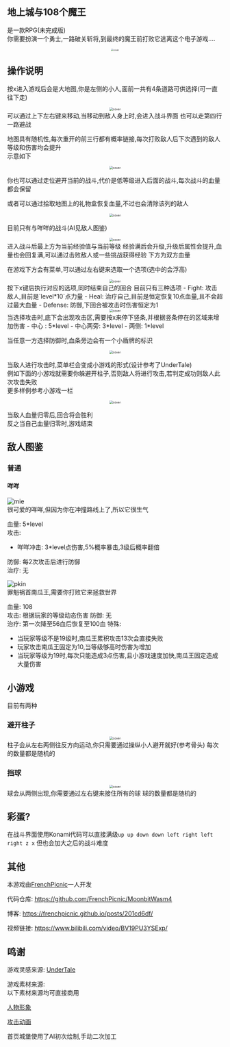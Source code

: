 ## 地上城与108个魔王

是一款RPG(未完成版)   
你需要扮演一个勇士,一路破关斩将,到最终的魔王前打败它逃离这个电子游戏....  
<center><img src="./cover.png" alt="cover" style="zoom:35%;" /></center>

## 操作说明

按x进入游戏后会是大地图,你是左侧的小人,面前一共有4条道路可供选择(可一直往下走)  
<center><img src="./resource/world.png" alt="cover" style="zoom:50%;" /></center>  
可以通过上下左右键来移动,当移动到敌人身上时,会进入战斗界面    
也可以走第四行一路避战  


地图具有随机性,每次重开的前三行都有概率链接,每次打败敌人后下次遇到的敌人等级和伤害均会提升  
示意如下  
<center><img src="./resource/connect.png" alt="cover" style="zoom:50%;" /></center>  

你也可以通过走位避开当前的战斗,代价是低等级进入后面的战斗,每次战斗的血量都会保留  

或者可以通过拾取地图上的礼物盒恢复血量,不过也会清除该列的敌人  
<center><img src="./resource/gift.png" alt="cover" style="zoom:50%;" /></center>  

目前只有与咩咩的战斗(AI见敌人图鉴)  
<center><img src="./resource/fight.png" alt="cover" style="zoom:50%;" /></center>  
进入战斗后最上方为当前经验值与当前等级     
经验满后会升级,升级后属性会提升,血量也会回复满,可以通过击败敌人或一些挑战获得经验   
下方为双方血量   
  
在游戏下方会有菜单,可以通过左右键来选取一个选项(选中的会浮高)  
<center><img src="./resource/menu.png" alt="cover" style="zoom:50%;" /></center>  
按下x键后执行对应的选项,同时结束自己的回合   
目前只有三种选项  
- Fight: 攻击敌人,目前是`level*10`点力量  
- Heal: 治疗自己,目前是恒定恢复10点血量,且不会超过最大血量
- Defense: 防御,下回合被攻击时伤害恒定为1 

<center><img src="./resource/choice.png" alt="cover" style="zoom:50%;" /></center> 
当选择攻击时,底下会出现攻击区,需要按x来停下竖条,并根据竖条停在的区域来增加伤害
- 中心 : 5*level
- 中心两旁: 3*level
- 两侧: 1*level

当任意一方选择防御时,血条旁边会有一个小盾牌的标识   
<center><img src="./resource/defence.png" alt="cover" style="zoom:50%;" /></center>  

当敌人进行攻击时,菜单栏会变成小游戏的形式(设计参考了UnderTale)  
例如下面的小游戏就需要你躲避开柱子,否则敌人将进行攻击,若判定成功则敌人此次攻击失败  
更多样例参考小游戏一栏  
<center><img src="./resource/attack.png" alt="cover" style="zoom:50%;" /></center>  

当敌人血量归零后,回合将会胜利    
反之当自己血量归零时,游戏结束   
  
## 敌人图鉴

### 普通

#### 咩咩

![mie](./resource/sheep.png)  
很可爱的咩咩,但因为你在冲撞路线上了,所以它很生气

血量: 5*level  
攻击: 
- 咩咩冲击: 3*level点伤害,5%概率暴击,3级后概率翻倍   

防御: 每2次攻击后进行防御    
治疗: 无

![pkin](./resource/pumpkin.png)  
罪魁祸首南瓜王,需要你打败它来拯救世界

血量: 108  
攻击: 根据玩家的等级动态伤害 
防御: 无   
治疗: 第一次降至56血后恢复至100血
特殊: 
- 当玩家等级不是19级时,南瓜王累积攻击13次会直接失败
- 玩家攻击南瓜王固定为10,当等级够高时伤害为增加
- 当玩家等级为19时,每次只能造成3点伤害,且小游戏速度加快,南瓜王固定造成大量伤害  

## 小游戏

目前有两种

### 避开柱子

<center><img src="./resource/attack.png" alt="cover" style="zoom:50%;" /></center>  
柱子会从左右两侧往反方向运动,你只需要通过操纵小人避开就好(参考骨头)  
每次的数量都是随机的

### 挡球

<center><img src="./resource/ball.png" alt="cover" style="zoom:50%;" /></center>  
球会从两侧出现,你需要通过左右键来接住所有的球  
球的数量都是随机的



## 彩蛋?

在战斗界面使用Konami代码可以直接满级`up up down down left right left right z x`
但也会加大之后的战斗难度  
  
## 其他

本游戏由[FrenchPicnic](https://github.com/FrenchPicnic)一人开发

代码仓库: https://github.com/FrenchPicnic/MoonbitWasm4

博客: https://frenchpicnic.github.io/posts/201cd6df/

视频链接: https://www.bilibili.com/video/BV19PU3YSExp/

## 鸣谢

游戏灵感来源: [UnderTale](https://undertale.com/)

游戏素材来源:  
以下素材来源均可直接商用  

[人物形象](https://dotown.maeda-design-room.net/)

[攻击动画](https://pixlab24.com/character/27243/)

首页城堡使用了AI初次绘制,手动二次加工